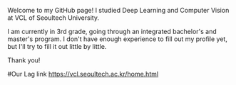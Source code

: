 
Welcome to my GitHub page!
I studied Deep Learning and Computer Vision at VCL of Seoultech University. 



I am currently in 3rd grade, going through an integrated bachelor's and master's program. 
I don't have enough experience to fill out my profile yet, but I'll try to fill it out little by little.

Thank you!

#Our Lag link
https://vcl.seoultech.ac.kr/home.html
